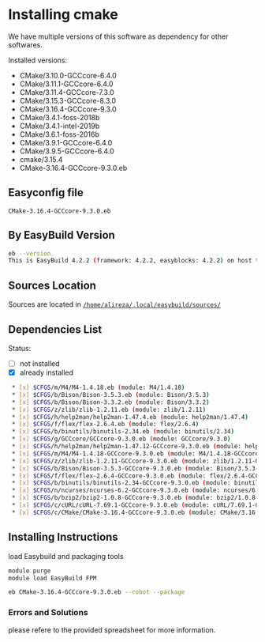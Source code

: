 # Installing cmake

We have multiple versions of this software as dependency for other softwares.

Installed versions:

* CMake/3.10.0-GCCcore-6.4.0
* CMake/3.11.1-GCCcore-6.4.0
* CMake/3.11.4-GCCcore-7.3.0
* CMake/3.15.3-GCCcore-8.3.0
* CMake/3.16.4-GCCcore-9.3.0
* CMake/3.4.1-foss-2018b
* CMake/3.4.1-intel-2019b
* CMake/3.6.1-foss-2016b
* CMake/3.9.1-GCCcore-6.4.0
* CMake/3.9.5-GCCcore-6.4.0
* cmake/3.15.4
* CMake-3.16.4-GCCcore-9.3.0.eb

## Easyconfig file

`CMake-3.16.4-GCCcore-9.3.0.eb`

## By EasyBuild Version

```bash
eb --version
This is EasyBuild 4.2.2 (framework: 4.2.2, easyblocks: 4.2.2) on host test1.nhpcc.iut.
```

## Sources Location

Sources are located in [`/home/alireza/.local/easybuild/sources/`](sftp://alireza@172.16.189.18/home/alireza/.local/easybuild)

## Dependencies List

Status:

* [ ] not installed
* [X] already installed

```bash
 * [x] $CFGS/m/M4/M4-1.4.18.eb (module: M4/1.4.18)
 * [x] $CFGS/b/Bison/Bison-3.5.3.eb (module: Bison/3.5.3)
 * [x] $CFGS/b/Bison/Bison-3.3.2.eb (module: Bison/3.3.2)
 * [x] $CFGS/z/zlib/zlib-1.2.11.eb (module: zlib/1.2.11)
 * [x] $CFGS/h/help2man/help2man-1.47.4.eb (module: help2man/1.47.4)
 * [x] $CFGS/f/flex/flex-2.6.4.eb (module: flex/2.6.4)
 * [x] $CFGS/b/binutils/binutils-2.34.eb (module: binutils/2.34)
 * [x] $CFGS/g/GCCcore/GCCcore-9.3.0.eb (module: GCCcore/9.3.0)
 * [x] $CFGS/h/help2man/help2man-1.47.12-GCCcore-9.3.0.eb (module: help2man/1.47.12-GCCcore-9.3.0)
 * [x] $CFGS/m/M4/M4-1.4.18-GCCcore-9.3.0.eb (module: M4/1.4.18-GCCcore-9.3.0)
 * [x] $CFGS/z/zlib/zlib-1.2.11-GCCcore-9.3.0.eb (module: zlib/1.2.11-GCCcore-9.3.0)
 * [x] $CFGS/b/Bison/Bison-3.5.3-GCCcore-9.3.0.eb (module: Bison/3.5.3-GCCcore-9.3.0)
 * [x] $CFGS/f/flex/flex-2.6.4-GCCcore-9.3.0.eb (module: flex/2.6.4-GCCcore-9.3.0)
 * [x] $CFGS/b/binutils/binutils-2.34-GCCcore-9.3.0.eb (module: binutils/2.34-GCCcore-9.3.0)
 * [x] $CFGS/n/ncurses/ncurses-6.2-GCCcore-9.3.0.eb (module: ncurses/6.2-GCCcore-9.3.0)
 * [x] $CFGS/b/bzip2/bzip2-1.0.8-GCCcore-9.3.0.eb (module: bzip2/1.0.8-GCCcore-9.3.0)
 * [x] $CFGS/c/cURL/cURL-7.69.1-GCCcore-9.3.0.eb (module: cURL/7.69.1-GCCcore-9.3.0)
 * [x] $CFGS/c/CMake/CMake-3.16.4-GCCcore-9.3.0.eb (module: CMake/3.16.4-GCCcore-9.3.0)
```

## Installing Instructions

load Easybuild and packaging tools

```bash
module purge
module load EasyBuild FPM

eb CMake-3.16.4-GCCcore-9.3.0.eb --robot --package
```

### Errors and Solutions

please refere to the provided spreadsheet for more information.
